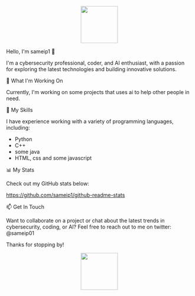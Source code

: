 <div id="header" align="center">
  <img src="https://media.giphy.com/media/M9gbBd9nbDrOTu1Mqx/giphy.gif" width="100"/>
</div>

Hello, I'm sameip1 👋

I'm a cybersecurity professional, coder, and AI enthusiast, with a passion for exploring the latest technologies and building innovative solutions.

🔭 What I'm Working On

Currently, I'm working on some projects that uses ai to help other people in need. 

🌱 My Skills

I have experience working with a variety of programming languages, including:

 - Python
 - C++
 - some java 
 - HTML, css and some javascript

📊 My Stats

Check out my GitHub stats below:

https://github.com/sameip1/github-readme-stats

📫 Get In Touch

Want to collaborate on a project or chat about the latest trends in cybersecurity, coding, or AI? Feel free to reach out to me on twitter: @sameip01

Thanks for stopping by!

<div id="header" align="center">
  <img src="https://media.giphy.com/media/13HgwGsXF0aiGY/giphy.gif" width="100"/>
</div>
